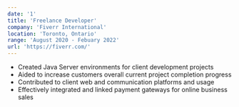 ```yaml
---
date: '1'
title: 'Freelance Developer'
company: 'Fiverr International'
location: 'Toronto, Ontario'
range: 'August 2020 - Febuary 2022'
url: 'https://fiverr.com/'
---
```


- Created Java Server environments for client development projects
- Aided to increase customers overall current project completion progress
- Contributed to client web and communication platforms and usage
- Effectively integrated and linked payment gateways for online business sales
